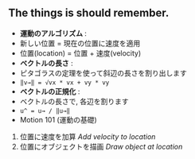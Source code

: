 ## The things is should remember.

- __運動のアルゴリズム__ :
 - 新しい位置 = 現在の位置に速度を適用
 - 位置(location) = 位置 + 速度(velocity)
- __ベクトルの長さ__ :
 - ピタゴラスの定理を使って斜辺の長さを割り出します
 - `‖v→‖ = √vx * vx + vy * vy`
- __ベクトルの正規化__ :
 - ベクトルの長さで, 各辺を割ります
 - `u^ = u→ / ‖u→‖`
- Motion 101 (運動の基礎)
 1. 位置に速度を加算 _Add velocity to location_
 1. 位置にオブジェクトを描画 _Draw object at location_
